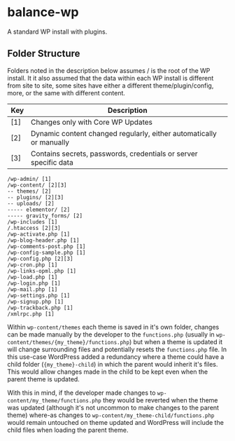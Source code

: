 # balance-wp
A standard WP install with plugins.

## Folder Structure
Folders noted in the description below assumes / is the root of the WP install. It it also assumed that the data within each WP install is different from site to site, some sites have either a different theme/plugin/config, more, or the same with different content.

| Key | Description |
|-|-|
|[1]| Changes only with Core WP Updates|
|[2]| Dynamic content changed regularly, either automatically or manually |
|[3]| Contains secrets, passwords, credentials or server specific data |

```
/wp-admin/ [1]
/wp-content/ [2][3]
-- themes/ [2]
-- plugins/ [2][3]
-- uploads/ [2]
----- elementor/ [2]
----- gravity_forms/ [2]
/wp-includes [1]
/.htaccess [2][3]
/wp-activate.php [1]
/wp-blog-header.php [1]
/wp-comments-post.php [1]
/wp-config-sample.php [1]
/wp-config.php [2][3]
/wp-cron.php [1]
/wp-links-opml.php [1]
/wp-load.php [1]
/wp-login.php [1]
/wp-mail.php [1]
/wp-settings.php [1]
/wp-signup.php [1]
/wp-trackback.php [1]
/xmlrpc.php [1]
```

Within `wp-content/themes` each theme is saved in it's own folder, changes can be made manually by the developer to the `functions.php` (usually in `wp-content/themes/{my_theme}/functions.php`) but when a theme is updated it will change surrounding files and potentially resets the `functions.php` file. In this use-case WordPress added a redundancy where a theme could have a child folder (`{my_theme}-child`) in which the parent would inherit it's files. This would allow changes made in the child to be kept even when the parent theme is updated.

With this in mind, if the developer made changes to `wp-content/my_theme/functions.php` they would be reverted when the theme was updated (although it's not uncommon to make changes to the parent theme) where-as changes to `wp-content/my_theme-child/functions.php` would remain untouched on theme updated and WordPress will include the child files when loading the parent theme.

